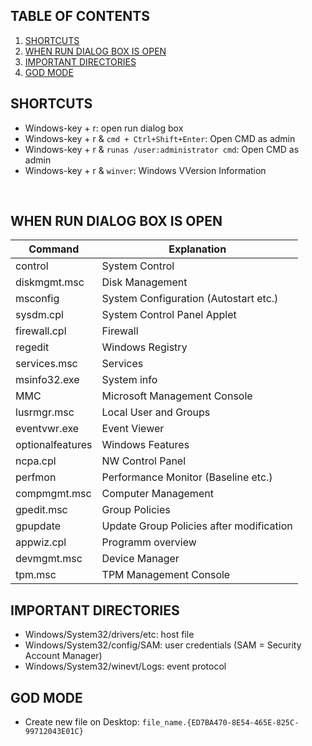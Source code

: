 ## TABLE OF CONTENTS
1. [SHORTCUTS](https://github.com/p-arrow/Red-Blue-Guide/blob/main/OperatingSystem/Windows%20Shortcuts.md#shortcuts)
2. [WHEN RUN DIALOG BOX IS OPEN](https://github.com/p-arrow/Red-Blue-Guide/blob/main/OperatingSystem/Windows%20Shortcuts.md#when-run-dialog-is-open)
3. [IMPORTANT DIRECTORIES](https://github.com/p-arrow/Red-Blue-Guide/blob/main/OperatingSystem/Windows%20Shortcuts.md#important-directories)
4. [GOD MODE](https://github.com/p-arrow/Red-Blue-Guide/blob/main/OperatingSystem/Windows%20Shortcuts.md#god-mode)


## SHORTCUTS
- Windows-key + r: open run dialog box
- Windows-key + r & `cmd + Ctrl+Shift+Enter`: Open CMD as admin
- Windows-key + r & `runas /user:administrator cmd`: Open CMD as admin
- Windows-key + r & `winver`: Windows VVersion Information

<br />

## WHEN RUN DIALOG BOX IS OPEN 

Command | Explanation
------- | -----------
control | System Control
diskmgmt.msc | Disk Management
msconfig | System Configuration (Autostart etc.)
sysdm.cpl | System Control Panel Applet
firewall.cpl | Firewall
regedit | Windows Registry
services.msc | Services
msinfo32.exe | System info
MMC | Microsoft Management Console
lusrmgr.msc | Local User and Groups
eventvwr.exe | Event Viewer
optionalfeatures | Windows Features
ncpa.cpl | NW Control Panel
perfmon | Performance Monitor (Baseline etc.)
compmgmt.msc | Computer Management
gpedit.msc | Group Policies
gpupdate | Update Group Policies after modification
appwiz.cpl | Programm overview 
devmgmt.msc | Device Manager
tpm.msc | TPM Management Console

## IMPORTANT DIRECTORIES
- Windows/System32/drivers/etc: host file
- Windows/System32/config/SAM: user credentials (SAM = Security Account Manager)
- Windows/System32/winevt/Logs: event protocol

## GOD MODE
- Create new file on Desktop: `file_name.{ED7BA470-8E54-465E-825C-99712043E01C}`
